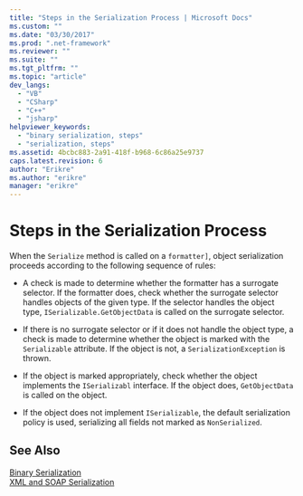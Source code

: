 ```yaml
---
title: "Steps in the Serialization Process | Microsoft Docs"
ms.custom: ""
ms.date: "03/30/2017"
ms.prod: ".net-framework"
ms.reviewer: ""
ms.suite: ""
ms.tgt_pltfrm: ""
ms.topic: "article"
dev_langs: 
  - "VB"
  - "CSharp"
  - "C++"
  - "jsharp"
helpviewer_keywords: 
  - "binary serialization, steps"
  - "serialization, steps"
ms.assetid: 4bcbc883-2a91-418f-b968-6c86a25e9737
caps.latest.revision: 6
author: "Erikre"
ms.author: "erikre"
manager: "erikre"
---
```

# Steps in the Serialization Process
When the `Serialize` method is called on a `formatter]`, object serialization proceeds according to the following sequence of rules:  
  
-   A check is made to determine whether the formatter has a surrogate selector. If the formatter does, check whether the surrogate selector handles objects of the given type. If the selector handles the object type, `ISerializable.GetObjectData` is called on the surrogate selector.  
  
-   If there is no surrogate selector or if it does not handle the object type, a check is made to determine whether the object is marked with the `Serializable` attribute. If the object is not, a `SerializationException` is thrown.  
  
-   If the object is marked appropriately, check whether the object implements the `ISerializabl` interface. If the object does, `GetObjectData` is called on the object.  
  
-   If the object does not implement `ISerializable`, the default serialization policy is used, serializing all fields not marked as `NonSerialized`.  
  
## See Also  
 [Binary Serialization](../../../docs/framework/serialization/binary-serialization.md)   
 [XML and SOAP Serialization](../../../docs/framework/serialization/xml-and-soap-serialization.md)